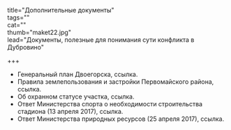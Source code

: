title="Дополнительные документы"  
tags=""  
cat=""  
thumb="maket22.jpg"  
lead="Документы, полезные для понимания сути конфликта в Дубровино"  

+++

* Генеральный план Двоегорска, ссылка.
* Правила землепользования и застройки Первомайского района, ссылка.
* Об охранном статусе участка, ссылка.
* Ответ Министерства спорта о необходимости строительства стадиона (13 апреля 2017), ссылка.
* Ответ Министерства природных ресурсов (25 апреля 2017), ссылка.
